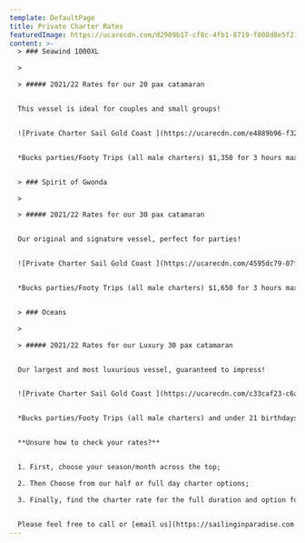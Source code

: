 ```yaml
---
template: DefaultPage
title: Private Charter Rates
featuredImage: https://ucarecdn.com/d2909b17-cf8c-4fb1-8719-f808d8e5f21c/
content: >-
  > ### Seawind 1000XL

  >

  > ##### 2021/22 Rates for our 20 pax catamaran


  This vessel is ideal for couples and small groups! 


  ![Private Charter Sail Gold Coast ](https://ucarecdn.com/e4889b96-f32f-4650-95b9-3068b2d1effb/ "Seawind 1000XL Private Charter Rates Gold Coast ")


  *Bucks parties/Footy Trips (all male charters) $1,350 for 3 hours max year round. Prior to 5pm only. Bucks Party rules apply. Rates vary on public holidays and special events, please enquire. Earlier or later charters available on request. 2 hour charters may be available on request.*


  > ### Spirit of Gwonda

  >

  > ##### 2021/22 Rates for our 30 pax catamaran


  Our original and signature vessel, perfect for parties!


  ![Private Charter Sail Gold Coast ](https://ucarecdn.com/4595dc79-07f6-4cc9-b3c1-c2b1b19a450e/ "Spirit of Gwonda Private Charter Rates Gold Coast ")


  *Bucks parties/Footy Trips (all male charters) $1,650 for 3 hours max year round. Prior to 5pm only. Bucks Party rules apply. Rates vary on public holidays and special events, please enquire. Earlier or later charters available on request. 2 hour charters may be available on request.*


  > ### Oceans

  >

  > ##### 2021/22 Rates for our Luxury 30 pax catamaran


  Our largest and most luxurious vessel, guaranteed to impress!


  ![Private Charter Sail Gold Coast ](https://ucarecdn.com/c33caf23-c6a7-4da9-96f5-eac4c4d945ab/ "Oceans Private Charter Rates Gold Coast ")


  *Bucks parties/Footy Trips (all male charters) and under 21 birthdays are not permitted on this vessel. Rates vary on public holidays and special events, please enquire. Earlier or later charters available on request. 2 hour charters may be available on request.*


  **Unsure how to check your rates?**


  1. First, choose your season/month across the top;

  2. Then Choose from our half or full day charter options;

  3. Finally, find the charter rate for the full duration and option for additional hours;


  Please feel free to call or [email us](https://sailinginparadise.com.au/booking-enquiry) you are unsure, we are happy to help!
---
```

